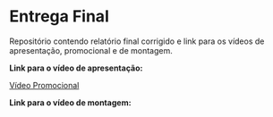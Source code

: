 # Entrega Final
Repositório contendo relatório final corrigido e link para os vídeos de apresentação, promocional e de montagem.


**Link para o vídeo de apresentação:**


[Vídeo Promocional](https://youtu.be/SnORZYmqOMo) 


**Link para o vídeo de montagem:**
